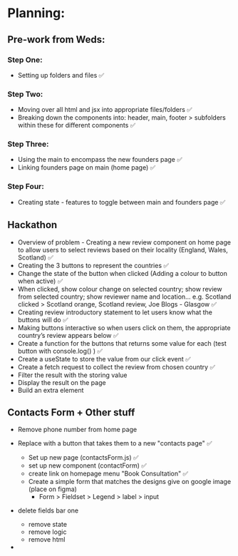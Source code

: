 # Planning:
## Pre-work from Weds:

### Step One:
- Setting up folders and files ✅

### Step Two:
- Moving over all html and jsx into appropriate files/folders ✅
- Breaking down the components into: header, main, footer > subfolders within these for different components ✅

### Step Three:
- Using the main to encompass the new founders page ✅
- Linking founders page on main (home page) ✅

### Step Four:
- Creating state - features to toggle between main and founders page ✅

## Hackathon
- Overview of problem - Creating a new review component on home page to allow users to select reviews based on their locality (England, Wales, Scotland) ✅
- Creating the 3 buttons to represent the countries ✅
- Change the state of the button when clicked (Adding a colour to button when active) ✅
- When clicked, show colour change on selected country; show review from selected country; show reviewer name and location... e.g. Scotland clicked > Scotland orange, Scotland review, Joe Blogs - Glasgow ✅
- Creating review introductory statement to let users know what the buttons will do ✅
- Making buttons interactive so when users click on them, the appropriate country’s review appears below ✅
- Create a function for the buttons that returns some value for each (test button with console.log() ) ✅
- Create a useState to store the value from our click event ✅
- Create a fetch request to collect the review from chosen country ✅
- Filter the result with the storing value
- Display the result on the page
- Build an extra element

## Contacts Form + Other stuff
- Remove phone number from home page
- Replace with a button that takes them to a new "contacts page" ✅
    - Set up new page (contactsForm.js) ✅
    - set up new component (contactForm) ✅
    - create link on homepage menu "Book Consultation" ✅
    - Create a simple form that matches the designs give on google image (place on figma)
        - Form > Fieldset > Legend > label > input

- delete fields bar one
    - remove state
    - remove logic
    - remove html
- 
